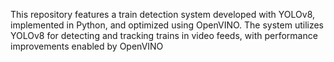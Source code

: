 This repository features a train detection system developed with YOLOv8, implemented in Python, and optimized using OpenVINO. The system utilizes YOLOv8 for detecting and tracking trains in video feeds, with performance improvements enabled by OpenVINO
